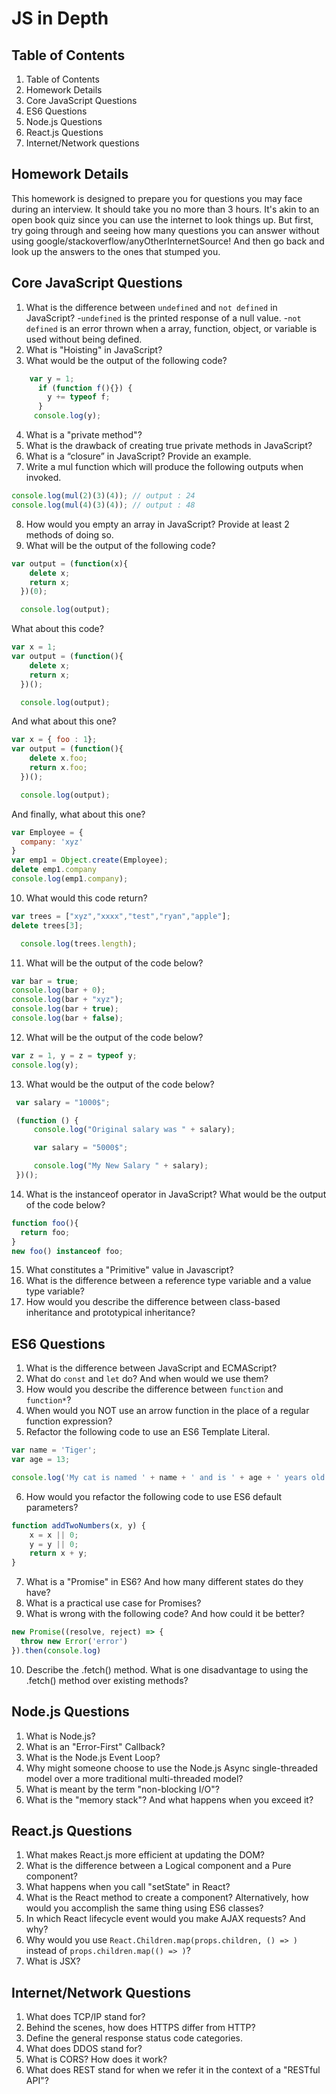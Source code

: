 # JS in Depth

## Table of Contents

1. Table of Contents
2. Homework Details
3. Core JavaScript Questions
4. ES6 Questions
5. Node.js Questions
6. React.js Questions
7. Internet/Network questions

## Homework Details

This homework is designed to prepare you for questions you may face during an interview. It should take you no more than 3 hours. It's akin to an open book quiz since you can use the internet to look things up. But first, try going through and seeing how many questions you can answer without using google/stackoverflow/anyOtherInternetSource! And then go back and look up the answers to the ones that stumped you.

## Core JavaScript Questions

1. What is the difference between `undefined` and `not defined` in JavaScript?
-`undefined` is the printed response of a null value.
-`not defined` is an error thrown when a array, function, object, or variable is used without being defined.
2. What is "Hoisting" in JavaScript?
3. What would be the output of the following code?
```javascript
    var y = 1;
      if (function f(){}) {
        y += typeof f;
      }
     console.log(y);
```
4. What is a "private method"?
5. What is the drawback of creating true private methods in JavaScript?
6. What is a “closure” in JavaScript? Provide an example.
7. Write a mul function which will produce the following outputs when invoked.
```javascript
console.log(mul(2)(3)(4)); // output : 24
console.log(mul(4)(3)(4)); // output : 48
```
8. How would you empty an array in JavaScript? Provide at least 2 methods of doing so.
9. What will be the output of the following code?
```javascript
var output = (function(x){
    delete x;
    return x;
  })(0);

  console.log(output);
```
What about this code?
```javascript
var x = 1;
var output = (function(){
    delete x;
    return x;
  })();

  console.log(output);
```
And what about this one?
```javascript
var x = { foo : 1};
var output = (function(){
    delete x.foo;
    return x.foo;
  })();

  console.log(output);
```
And finally, what about this one?
```javascript
var Employee = {
  company: 'xyz'
}
var emp1 = Object.create(Employee);
delete emp1.company
console.log(emp1.company);
```
10. What would this code return?
```javascript
var trees = ["xyz","xxxx","test","ryan","apple"];
delete trees[3];

  console.log(trees.length);
```
11. What will be the output of the code below?
```javascript
var bar = true;
console.log(bar + 0);   
console.log(bar + "xyz");  
console.log(bar + true);  
console.log(bar + false);   
```
12. What will be the output of the code below?
```javascript
var z = 1, y = z = typeof y;
console.log(y);  
```
13. What would be the output of the code below?
```javascript
 var salary = "1000$";

 (function () {
     console.log("Original salary was " + salary);

     var salary = "5000$";

     console.log("My New Salary " + salary);
 })();

```
14. What is the instanceof operator in JavaScript? What would be the output of the code below?
```javascript
function foo(){
  return foo;
}
new foo() instanceof foo;
```
15. What constitutes a "Primitive" value in Javascript?
16. What is the difference between a reference type variable and a value type variable?
17. How would you describe the difference between class-based inheritance and prototypical inheritance?

## ES6 Questions

1. What is the difference between JavaScript and ECMAScript?
2. What do `const` and `let` do? And when would we use them?
3. How would you describe the difference between `function` and `function*`?
4. When would you NOT use an arrow function in the place of a regular function expression?
5. Refactor the following code to use an ES6 Template Literal.
```javascript
var name = 'Tiger';
var age = 13;

console.log('My cat is named ' + name + ' and is ' + age + ' years old.');
```
6. How would you refactor the following code to use ES6 default parameters?
```javascript
function addTwoNumbers(x, y) {
    x = x || 0;
    y = y || 0;
    return x + y;
}
```
7. What is a "Promise" in ES6? And how many different states do they have?
8. What is a practical use case for Promises?
9. What is wrong with the following code? And how could it be better?
```javascript
new Promise((resolve, reject) => {  
  throw new Error('error')
}).then(console.log)
```
10. Describe the .fetch() method. What is one disadvantage to using the .fetch() method over existing methods?

## Node.js Questions

1. What is Node.js?
2. What is an "Error-First" Callback?
3. What is the Node.js Event Loop?
4. Why might someone choose to use the Node.js Async single-threaded model over a more traditional multi-threaded model?
5. What is meant by the term "non-blocking I/O"?
6. What is the "memory stack"? And what happens when you exceed it?

## React.js Questions

1. What makes React.js more efficient at updating the DOM?
2. What is the difference between a Logical component and a Pure component?
3. What happens when you call "setState" in React?
4. What is the React method to create a component? Alternatively, how would you accomplish the same thing using ES6 classes?
5. In which React lifecycle event would you make AJAX requests? And why?
6. Why would you use `React.Children.map(props.children, () => )` instead of `props.children.map(() => )`?
7. What is JSX?

## Internet/Network Questions

1. What does TCP/IP stand for?
2. Behind the scenes, how does HTTPS differ from HTTP?
3. Define the general response status code categories.
4. What does DDOS stand for?
5. What is CORS? How does it work?
6. What does REST stand for when we refer it in the context of a "RESTful API"?

